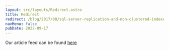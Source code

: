 ```yaml
---
layout: src/layouts/Redirect.astro
title: Redirect
redirect: /blog/2017/08/sql-server-replication-and-non-clustered-indexes/
navMenu: false
pubDate: 2022-09-17
---
```

<div>
Our article feed can be found <a href="/blog/2017/08/sql-server-replication-and-non-clustered-indexes/">here</a>
</div>
